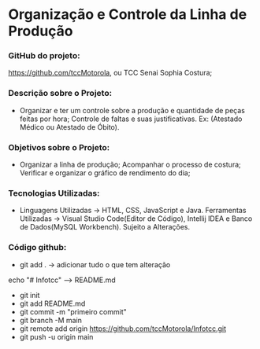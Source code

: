 # Organização e Controle da Linha de  Produção

### GitHub do projeto: 
https://github.com/tccMotorola, ou TCC Senai Sophia Costura;

### Descrição sobre o Projeto:
* Organizar e ter um controle sobre a produção e quantidade de peças feitas por hora;
Controle de faltas e suas justificativas. 
Ex: (Atestado Médico ou Atestado de Óbito).

### Objetivos sobre o Projeto:
* Organizar a linha de produção;
Acompanhar o processo de costura;
Verificar e organizar o gráfico de rendimento do dia;

### Tecnologias Utilizadas:
* Linguagens Utilizadas → HTML, CSS, JavaScript e Java.
	Ferramentas Utilizadas → Visual Studio Code(Editor de Código), Intellij IDEA
	e Banco de Dados(MySQL Workbench).
Sujeito a Alterações.
	
### Código github:
* git add . → adicionar tudo o que tem alteração


echo "# Infotcc" --> README.md 
* git init
* git add README.md
* git commit -m "primeiro commit" 
* git branch -M main 
* git remote add origin https://github.com/tccMotorola/Infotcc.git
* git push -u origin main